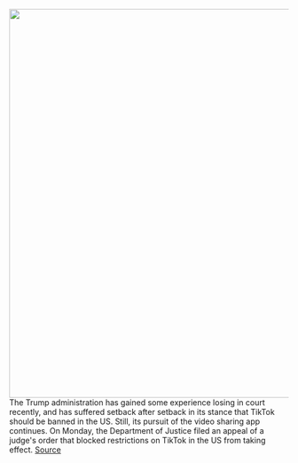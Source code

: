 <img src='https://cdn.vox-cdn.com/thumbor/RmHTYwf6P9KlAA4DhFwdlXDsKu8=/0x0:2040x1360/1200x800/filters:focal(857x517:1183x843)/cdn.vox-cdn.com/uploads/chorus_image/image/68589684/acastro_200713_1777_tikTok_0001.0.0.jpg' width='700px' /><br/>
The Trump administration has gained some experience losing in court recently, and has suffered setback after setback in its stance that TikTok should be banned in the US. Still, its pursuit of the video sharing app continues. On Monday, the Department of Justice filed an appeal of a judge's order that blocked restrictions on TikTok in the US from taking effect.
<a href='https://www.theverge.com/2020/12/28/22203284/trump-administration-appeal-tiktok-china-bytedance'> Source <a/>
